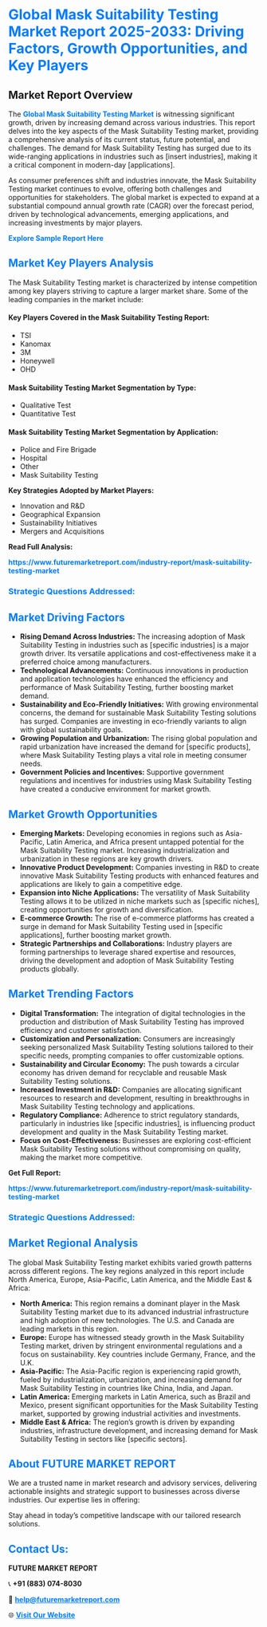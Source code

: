 <h1 style="color: #007BFF;">Global Mask Suitability Testing Market Report 2025-2033: Driving Factors, Growth Opportunities, and Key Players</h1>

<section id="overview">
<h2>Market Report Overview</h2>
<p>The <a href="https://www.futuremarketreport.com/industry-report/mask-suitability-testing-market" style="color: #007BFF; text-decoration: none;"><strong>Global Mask Suitability Testing Market</strong></a> is witnessing significant growth, driven by increasing demand across various industries. This report delves into the key aspects of the Mask Suitability Testing market, providing a comprehensive analysis of its current status, future potential, and challenges. The demand for Mask Suitability Testing has surged due to its wide-ranging applications in industries such as [insert industries], making it a critical component in modern-day [applications].</p>
<p>As consumer preferences shift and industries innovate, the Mask Suitability Testing market continues to evolve, offering both challenges and opportunities for stakeholders. The global market is expected to expand at a substantial compound annual growth rate (CAGR) over the forecast period, driven by technological advancements, emerging applications, and increasing investments by major players.</p>
</section>

<section id="overview">
<p><a href="https://www.futuremarketreport.com/request-sample/reportId=122003" style="color: #007BFF; text-decoration: none;"><strong>Explore Sample Report Here</strong></a></p>
</section>

<section id="key-players">
<h2 style="color: #007BFF;">Market Key Players Analysis</h2>
<p>The Mask Suitability Testing market is characterized by intense competition among key players striving to capture a larger market share. Some of the leading companies in the market include:</p>
<h4>Key Players Covered in the Mask Suitability Testing Report:</h4>
<ul><li>TSI</li><li>Kanomax</li><li>3M</li><li>Honeywell</li><li>OHD</li></ul>
<h4>Mask Suitability Testing Market Segmentation by Type:</h4>
<ul><li>Qualitative Test</li><li>Quantitative Test</li></ul>

<h4>Mask Suitability Testing Market Segmentation by Application:</h4>
<ul><li>Police and Fire Brigade</li><li>Hospital</li><li>Other</li><li>Mask Suitability Testing</li></ul>
<p><strong>Key Strategies Adopted by Market Players:</strong></p>
<ul>
<li>Innovation and R&D</li>
<li>Geographical Expansion</li>
<li>Sustainability Initiatives</li>
<li>Mergers and Acquisitions</li>
</ul>
</section>

<section>
<p><strong>Read Full Analysis: </strong></p><a href="https://www.futuremarketreport.com/industry-report/mask-suitability-testing-market" style="color: #007BFF; text-decoration: none;"><strong>https://www.futuremarketreport.com/industry-report/mask-suitability-testing-market</strong></a>
<h3 style="color: #007BFF;">Strategic Questions Addressed:</h3>
</section>

<section id="driving-factors">
<h2 style="color: #007BFF;">Market Driving Factors</h2>
<ul>
<li><strong>Rising Demand Across Industries:</strong> The increasing adoption of Mask Suitability Testing in industries such as [specific industries] is a major growth driver. Its versatile applications and cost-effectiveness make it a preferred choice among manufacturers.</li>
<li><strong>Technological Advancements:</strong> Continuous innovations in production and application technologies have enhanced the efficiency and performance of Mask Suitability Testing, further boosting market demand.</li>
<li><strong>Sustainability and Eco-Friendly Initiatives:</strong> With growing environmental concerns, the demand for sustainable Mask Suitability Testing solutions has surged. Companies are investing in eco-friendly variants to align with global sustainability goals.</li>
<li><strong>Growing Population and Urbanization:</strong> The rising global population and rapid urbanization have increased the demand for [specific products], where Mask Suitability Testing plays a vital role in meeting consumer needs.</li>
<li><strong>Government Policies and Incentives:</strong> Supportive government regulations and incentives for industries using Mask Suitability Testing have created a conducive environment for market growth.</li>
</ul>
</section>

<section id="growth-opportunities">
<h2 style="color: #007BFF;">Market Growth Opportunities</h2>
<ul>
<li><strong>Emerging Markets:</strong> Developing economies in regions such as Asia-Pacific, Latin America, and Africa present untapped potential for the Mask Suitability Testing market. Increasing industrialization and urbanization in these regions are key growth drivers.</li>
<li><strong>Innovative Product Development:</strong> Companies investing in R&D to create innovative Mask Suitability Testing products with enhanced features and applications are likely to gain a competitive edge.</li>
<li><strong>Expansion into Niche Applications:</strong> The versatility of Mask Suitability Testing allows it to be utilized in niche markets such as [specific niches], creating opportunities for growth and diversification.</li>
<li><strong>E-commerce Growth:</strong> The rise of e-commerce platforms has created a surge in demand for Mask Suitability Testing used in [specific applications], further boosting market growth.</li>
<li><strong>Strategic Partnerships and Collaborations:</strong> Industry players are forming partnerships to leverage shared expertise and resources, driving the development and adoption of Mask Suitability Testing products globally.</li>
</ul>
</section>

<section id="trending-factors">
<h2 style="color: #007BFF;">Market Trending Factors</h2>
<ul>
<li><strong>Digital Transformation:</strong> The integration of digital technologies in the production and distribution of Mask Suitability Testing has improved efficiency and customer satisfaction.</li>
<li><strong>Customization and Personalization:</strong> Consumers are increasingly seeking personalized Mask Suitability Testing solutions tailored to their specific needs, prompting companies to offer customizable options.</li>
<li><strong>Sustainability and Circular Economy:</strong> The push towards a circular economy has driven demand for recyclable and reusable Mask Suitability Testing solutions.</li>
<li><strong>Increased Investment in R&D:</strong> Companies are allocating significant resources to research and development, resulting in breakthroughs in Mask Suitability Testing technology and applications.</li>
<li><strong>Regulatory Compliance:</strong> Adherence to strict regulatory standards, particularly in industries like [specific industries], is influencing product development and quality in the Mask Suitability Testing market.</li>
<li><strong>Focus on Cost-Effectiveness:</strong> Businesses are exploring cost-efficient Mask Suitability Testing solutions without compromising on quality, making the market more competitive.</li>
</ul>
</section>

<section>
<p><strong>Get Full Report: </strong></p><a href="https://www.futuremarketreport.com/industry-report/mask-suitability-testing-market" style="color: #007BFF; text-decoration: none;"><strong>https://www.futuremarketreport.com/industry-report/mask-suitability-testing-market</strong></a>
<h3 style="color: #007BFF;">Strategic Questions Addressed:</h3>
</section>


<section id="regional-analysis">
<h2 style="color: #007BFF;">Market Regional Analysis</h2>
<p>The global Mask Suitability Testing market exhibits varied growth patterns across different regions. The key regions analyzed in this report include North America, Europe, Asia-Pacific, Latin America, and the Middle East & Africa:</p>
<ul>
<li><strong>North America:</strong> This region remains a dominant player in the Mask Suitability Testing market due to its advanced industrial infrastructure and high adoption of new technologies. The U.S. and Canada are leading markets in this region.</li>
<li><strong>Europe:</strong> Europe has witnessed steady growth in the Mask Suitability Testing market, driven by stringent environmental regulations and a focus on sustainability. Key countries include Germany, France, and the U.K.</li>
<li><strong>Asia-Pacific:</strong> The Asia-Pacific region is experiencing rapid growth, fueled by industrialization, urbanization, and increasing demand for Mask Suitability Testing in countries like China, India, and Japan.</li>
<li><strong>Latin America:</strong> Emerging markets in Latin America, such as Brazil and Mexico, present significant opportunities for the Mask Suitability Testing market, supported by growing industrial activities and investments.</li>
<li><strong>Middle East & Africa:</strong> The region’s growth is driven by expanding industries, infrastructure development, and increasing demand for Mask Suitability Testing in sectors like [specific sectors].</li>
</ul>
</section>

<footer>
<h2 style="color: #007BFF;">About FUTURE MARKET REPORT</h2>
<p>We are a trusted name in market research and advisory services, delivering actionable insights and strategic support to businesses across diverse industries. Our expertise lies in offering:</p>

<p>Stay ahead in today’s competitive landscape with our tailored research solutions.</p>

<h2 style="color: #007BFF;">Contact Us:</h2>
<p><strong>FUTURE MARKET REPORT</strong></p>
<p>📞 <strong>+91 (883) 074-8030</strong></p>
<p>📧 <strong><a href="mailto:help@futuremarketreport.com" style="color: #007BFF;">help@futuremarketreport.com</a></strong></p>
<p>🌐 <strong><a href="https://www.futuremarketreport.com/" style="color: #007BFF;">Visit Our Website</a></strong></p>
</footer>